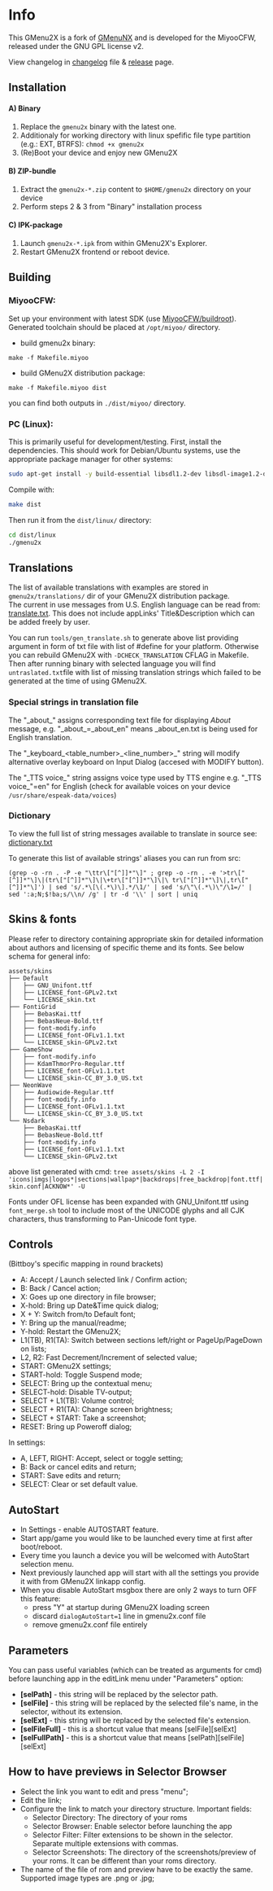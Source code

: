 # Info

This GMenu2X is a fork of [GMenuNX](https://github.com/pingflood/GMenuNX/) and is developed for the MiyooCFW, released under the GNU GPL license v2.

View changelog in [changelog](https://github.com/MiyooCFW/gmenu2x/blob/master/ChangeLog.md) file & [release](https://github.com/MiyooCFW/gmenu2x/releases) page.

## Installation

#### A) Binary
1. Replace the ``gmenu2x`` binary with the latest one.
2. Additionaly for working directory with linux spefific file type partition (e.g.: EXT, BTRFS):
 ``chmod +x gmenu2x``
3. (Re)Boot your device and enjoy new GMenu2X
#### B) ZIP-bundle
1. Extract the `gmenu2x-*.zip` content to `$HOME/gmenu2x` directory on your device
2. Perform steps 2 & 3 from "Binary" installation process
#### C) IPK-package
1. Launch `gmenu2x-*.ipk` from within GMenu2X's Explorer.
2. Restart GMenu2X frontend or reboot device.

## Building

### MiyooCFW:

Set up your environment with latest SDK (use [MiyooCFW/buildroot](https://github.com/miyoocfw/buildroot/)). Generated toolchain should be placed at `/opt/miyoo/` directory.
- build gmenu2x binary:
```
make -f Makefile.miyoo
```
- build GMenu2X distribution package:
```
make -f Makefile.miyoo dist
```
you can find both outputs in `./dist/miyoo/` directory.
### PC (Linux):
This is primarily useful for development/testing. 
First, install the dependencies. This should work for Debian/Ubuntu systems, use the appropriate package manager for other systems:
```sh
sudo apt-get install -y build-essential libsdl1.2-dev libsdl-image1.2-dev libsdl-mixer1.2-dev libsdl-ttf2.0-dev libboost-all-dev libfreetype6-dev libbz2-dev libmpg123-dev
```
Compile with:
```sh
make dist
```
Then run it from the `dist/linux/` directory:
```sh
cd dist/linux
./gmenu2x
```

## Translations

The list of available translations with examples are stored in `gmenu2x/translations/` dir of your GMenu2X distribution package.  
The current in use messages from U.S. English language can be read from: [translate.txt](https://github.com/MiyooCFW/gmenu2x/blob/master/translate.txt). This does not include appLinks' Title&Description which can be added freely by user.

You can run `tools/gen_translate.sh` to generate above list providing argument in form of txt file with list of #define for your platform. Otherwise you can rebuild GMenu2X with `-DCHECK_TRANSLATION` CFLAG in Makefile. Then after running binary with selected language you will find `untraslated.txt`file with list of missing translation strings which failed to be generated at the time of using GMenu2X.

### Special strings in translation file
The "\_about\_" assigns corresponding text file for displaying _About_ message, e.g. "\_about\_=\_about\_en" means _about_en.txt is being used for English translation.

The "\_keyboard_<table_number>_<line_number>\_" string will modify alternative overlay keyboard on Input Dialog (accesed with MODIFY button).

The "\_TTS voice\_" string assigns voice type used by TTS engine e.g. "\_TTS voice\_"=en" for English (check for available voices on your device `/usr/share/espeak-data/voices`)

### Dictionary
To view the full list of string messages available to translate in source see: [dictionary.txt](https://github.com/MiyooCFW/gmenu2x/blob/master/dictionary.txt)

To generate this list of available strings' aliases you can run from src:  
```
(grep -o -rn . -P -e "\ttr\["[^]]*"\]" ; grep -o -rn . -e '>tr\["[^]]*"\]\|(tr\["[^]]*"\]\|\+tr\["[^]]*"\]\|\ tr\["[^]]*"\]\|,tr\["[^]]*"\]') | sed 's/.*\[\(.*\)\].*/\1/' | sed 's/\"\(.*\)\"/\1=/' | sed ':a;N;$!ba;s/\\n/ /g' | tr -d '\\' | sort | uniq
```

## Skins & fonts

Please refer to directory containing appropriate skin for detailed information about authors and licensing of specific theme and its fonts. See below schema for general info:
```
assets/skins
├── Default
│   ├── GNU_Unifont.ttf
│   ├── LICENSE_font-GPLv2.txt
│   └── LICENSE_skin.txt
├── FontiGrid
│   ├── BebasKai.ttf
│   ├── BebasNeue-Bold.ttf
│   ├── font-modify.info
│   ├── LICENSE_font-OFLv1.1.txt
│   └── LICENSE_skin-GPLv2.txt
├── GameShow
│   ├── font-modify.info
│   ├── KdamThmorPro-Regular.ttf
│   ├── LICENSE_font-OFLv1.1.txt
│   └── LICENSE_skin-CC_BY_3.0_US.txt
├── NeonWave
│   ├── Audiowide-Regular.ttf
│   ├── font-modify.info
│   ├── LICENSE_font-OFLv1.1.txt
│   └── LICENSE_skin-CC_BY_3.0_US.txt
└── Nsdark
    ├── BebasKai.ttf
    ├── BebasNeue-Bold.ttf
    ├── font-modify.info
    ├── LICENSE_font-OFLv1.1.txt
    └── LICENSE_skin-GPLv2.txt
```
above list generated with cmd:
`tree assets/skins -L 2 -I 'icons|imgs|logos*|sections|wallpap*|backdrops|free_backdrop|font.ttf|skin.conf|ACKNOW*' -U` 

Fonts under OFL license has been expanded with GNU_Unifont.ttf using `font_merge.sh` tool to include most of the UNICODE glyphs and all CJK characters, thus transforming to Pan-Unicode font type. 

## Controls

(Bittboy's specific mapping in round brackets)

* A: Accept / Launch selected link / Confirm action;
* B: Back / Cancel action;
* X: Goes up one directory in file browser;
* X-hold: Bring up Date&Time quick dialog;
* X + Y: Switch from/to Default font;
* Y: Bring up the manual/readme;
* Y-hold: Restart the GMenu2X;
* L1(TB), R1(TA): Switch between sections left/right or PageUp/PageDown on lists;
* L2, R2: Fast Decrement/Increment of selected value;
* START: GMenu2X settings;
* START-hold:  Toggle Suspend mode;
* SELECT: Bring up the contextual menu;
* SELECT-hold: Disable TV-output;
* SELECT + L1(TB): Volume control;
* SELECT + R1(TA): Change screen brightness;
* SELECT + START: Take a screenshot;
* RESET: Bring up Poweroff dialog;

In settings:

* A, LEFT, RIGHT: Accept, select or toggle setting;
* B: Back or cancel edits and return;
* START: Save edits and return;
* SELECT: Clear or set default value.

## AutoStart
* In Settings - enable AUTOSTART feature.
* Start app/game you would like to be launched every time at first after boot/reboot.
* Every time you launch a device you will be welcomed with AutoStart selection menu.
* Next previously launched app will start with all the settings you provide it with from GMenu2X linkapp config.
* When you disable AutoStart msgbox there are only 2 ways to turn OFF this feature:
	* press "Y" at startup during GMenu2X loading screen
	* discard `dialogAutoStart=1` line in gmenu2x.conf file
	* remove gmenu2x.conf file entirely

## Parameters

You can pass useful variables (which can be treated as arguments for cmd) before launching app in the editLink menu under "Parameters" option: 
- **[selPath]** - this string will be replaced by the selector path.  
- **[selFile]** - this string will be replaced by the selected file's name, in the selector, without its extension.  
- **[selExt]** - this string will be replaced by the selected file's extension.  
- **[selFileFull]** - this is a shortcut value that means [selFile][selExt]  
- **[selFullPath]** - this is a shortcut value that means [selPath][selFile][selExt]  

## How to have previews in Selector Browser

* Select the link you want to edit and press "menu";
* Edit the link;
* Configure the link to match your directory structure. Important fields:
	* Selector Directory: The directory of your roms
	* Selector Browser: Enable selector before launching the app
	* Selector Filter: Filter extensions to be shown in the selector. Separate multiple extensions with commas.
	* Selector Screenshots: The directory of the screenshots/preview of your roms. It can be different than your roms directory.
* The name of the file of rom and preview have to be exactly the same. Supported image types are .png or .jpg;
